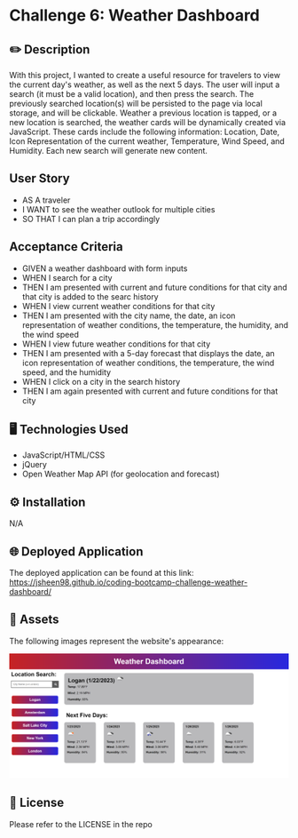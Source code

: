 # Challenge 6: Weather Dashboard

## ✏️ Description 

With this project, I wanted to create a useful resource for travelers to view the current day's weather, as well as the next 5 days. The user will input a search (it must be a valid location), and then press the search. The previously searched location(s) will be persisted to the page via local storage, and will be clickable. Weather a previous location is tapped, or a new location is searched, the weather cards will be dynamically created via JavaScript. These cards include the following information: Location, Date, Icon Representation of the current weather, Temperature, Wind Speed, and Humidity. Each new search will generate new content.

## User Story

* AS A traveler
* I WANT to see the weather outlook for multiple cities
* SO THAT I can plan a trip accordingly


## Acceptance Criteria

* GIVEN a weather dashboard with form inputs
* WHEN I search for a city
* THEN I am presented with current and future conditions for that city and that city is added to the searc history
* WHEN I view current weather conditions for that city
* THEN I am presented with the city name, the date, an icon representation of weather conditions, the temperature, the humidity, and the wind speed
* WHEN I view future weather conditions for that city
* THEN I am presented with a 5-day forecast that displays the date, an icon representation of weather conditions, the temperature, the wind speed, and the humidity
* WHEN I click on a city in the search history
* THEN I am again presented with current and future conditions for that city

## 🖥️ Technologies Used

* JavaScript/HTML/CSS
* jQuery
* Open Weather Map API (for geolocation and forecast)


## ⚙️ Installation

N/A

## 🌐 Deployed Application

The deployed application can be found at this link:
https://jsheen98.github.io/coding-bootcamp-challenge-weather-dashboard/

## 📸 Assets

The following images represent the website's appearance:

![Weather Dashboard](./assets/Images/weather-dashboard-ex.png)

## 📜 License

Please refer to the LICENSE in the repo